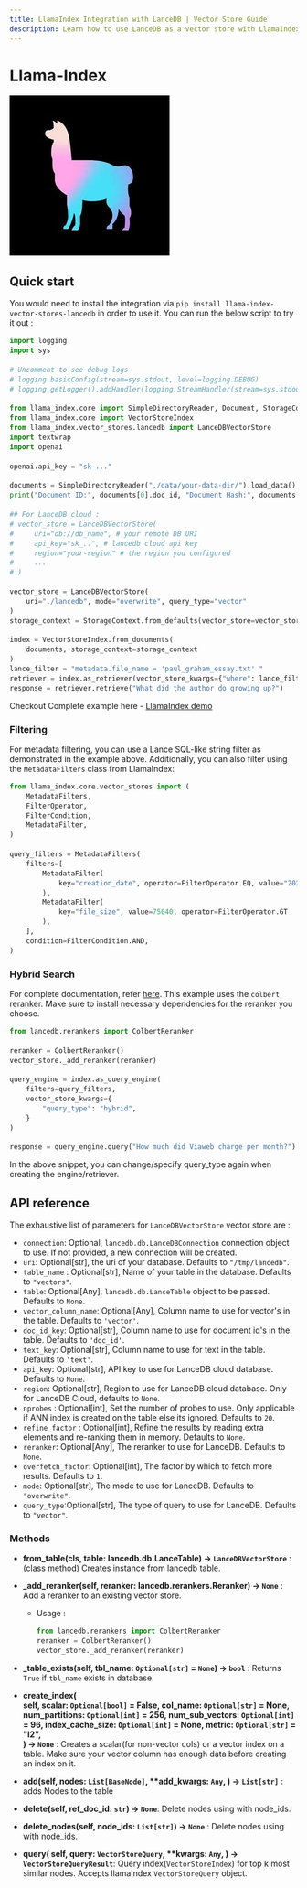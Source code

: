 ```yaml
---
title: LlamaIndex Integration with LanceDB | Vector Store Guide
description: Learn how to use LanceDB as a vector store with LlamaIndex. Includes setup, filtering, hybrid search, and best practices for document retrieval and indexing.
---
```


# Llama-Index
![Illustration](../assets/llama-index.jpg)

## Quick start
You would need to install the integration via `pip install llama-index-vector-stores-lancedb` in order to use it. 
You can run the below script to try it out :
```python
import logging
import sys

# Uncomment to see debug logs
# logging.basicConfig(stream=sys.stdout, level=logging.DEBUG)
# logging.getLogger().addHandler(logging.StreamHandler(stream=sys.stdout))

from llama_index.core import SimpleDirectoryReader, Document, StorageContext
from llama_index.core import VectorStoreIndex
from llama_index.vector_stores.lancedb import LanceDBVectorStore
import textwrap
import openai

openai.api_key = "sk-..."

documents = SimpleDirectoryReader("./data/your-data-dir/").load_data()
print("Document ID:", documents[0].doc_id, "Document Hash:", documents[0].hash)

## For LanceDB cloud :
# vector_store = LanceDBVectorStore( 
#     uri="db://db_name", # your remote DB URI
#     api_key="sk_..", # lancedb cloud api key
#     region="your-region" # the region you configured
#     ...
# )

vector_store = LanceDBVectorStore(
    uri="./lancedb", mode="overwrite", query_type="vector"
)
storage_context = StorageContext.from_defaults(vector_store=vector_store)

index = VectorStoreIndex.from_documents(
    documents, storage_context=storage_context
)
lance_filter = "metadata.file_name = 'paul_graham_essay.txt' "
retriever = index.as_retriever(vector_store_kwargs={"where": lance_filter})
response = retriever.retrieve("What did the author do growing up?")
```

Checkout Complete example here - [LlamaIndex demo](../notebooks/LlamaIndex_example.ipynb)

### Filtering
For metadata filtering, you can use a Lance SQL-like string filter as demonstrated in the example above. Additionally, you can also filter using the `MetadataFilters` class from LlamaIndex:
```python
from llama_index.core.vector_stores import (
    MetadataFilters,
    FilterOperator,
    FilterCondition,
    MetadataFilter,
)

query_filters = MetadataFilters(
    filters=[
        MetadataFilter(
            key="creation_date", operator=FilterOperator.EQ, value="2024-05-23"
        ),
        MetadataFilter(
            key="file_size", value=75040, operator=FilterOperator.GT
        ),
    ],
    condition=FilterCondition.AND,
)
```

### Hybrid Search
For complete documentation, refer [here](https://lancedb.github.io/lancedb/hybrid_search/hybrid_search/). This example uses the `colbert` reranker. Make sure to install necessary dependencies for the reranker you choose.
```python
from lancedb.rerankers import ColbertReranker

reranker = ColbertReranker()
vector_store._add_reranker(reranker)

query_engine = index.as_query_engine(
    filters=query_filters,
    vector_store_kwargs={
        "query_type": "hybrid",
    }
)

response = query_engine.query("How much did Viaweb charge per month?")
```

In the above snippet, you can change/specify query_type again when creating the engine/retriever.

## API reference
The exhaustive list of parameters for `LanceDBVectorStore` vector store are :  
- `connection`: Optional, `lancedb.db.LanceDBConnection` connection object to use. If not provided, a new connection will be created.
- `uri`: Optional[str], the uri of your database. Defaults to `"/tmp/lancedb"`.
- `table_name` : Optional[str], Name of your table in the database. Defaults to `"vectors"`.
- `table`: Optional[Any], `lancedb.db.LanceTable` object to be passed. Defaults to `None`. 
- `vector_column_name`: Optional[Any], Column name to use for vector's in the table. Defaults to `'vector'`.   
- `doc_id_key`: Optional[str], Column name to use for document id's in the table. Defaults to `'doc_id'`.  
- `text_key`: Optional[str], Column name to use for text in the table. Defaults to `'text'`.  
- `api_key`: Optional[str], API key to use for LanceDB cloud database. Defaults to `None`.  
- `region`: Optional[str], Region to use for LanceDB cloud database. Only for LanceDB Cloud, defaults to `None`.  
- `nprobes` : Optional[int], Set the number of probes to use. Only applicable if ANN index is created on the table else its ignored. Defaults to `20`.
- `refine_factor` : Optional[int], Refine the results by reading extra elements and re-ranking them in memory. Defaults to `None`.
- `reranker`: Optional[Any], The reranker to use for LanceDB.
        Defaults to `None`.
- `overfetch_factor`: Optional[int], The factor by which to fetch more results.
        Defaults to `1`.
- `mode`: Optional[str], The mode to use for LanceDB.
            Defaults to `"overwrite"`.
- `query_type`:Optional[str], The type of query to use for LanceDB.
            Defaults to `"vector"`.


### Methods 

- __from_table(cls, table: lancedb.db.LanceTable) -> `LanceDBVectorStore`__ : (class method) Creates instance from lancedb table. 

- **_add_reranker(self, reranker: lancedb.rerankers.Reranker) -> `None`** : Add a reranker to an existing vector store. 
    - Usage :
        ```python
        from lancedb.rerankers import ColbertReranker
        reranker = ColbertReranker()
        vector_store._add_reranker(reranker)
        ```               
- **_table_exists(self, tbl_name: `Optional[str]` = `None`) -> `bool`** : Returns `True` if `tbl_name` exists in database.
- __create_index(  
  self, scalar: `Optional[bool]` = False, col_name: `Optional[str]` = None, num_partitions: `Optional[int]` = 256, num_sub_vectors: `Optional[int]` = 96, index_cache_size: `Optional[int]` = None, metric: `Optional[str]` = "l2",  
) -> `None`__ : Creates a scalar(for non-vector cols) or a vector index on a table.
        Make sure your vector column has enough data before creating an index on it.

- __add(self, nodes: `List[BaseNode]`, **add_kwargs: `Any`, ) -> `List[str]`__ :
adds Nodes to the table

- **delete(self, ref_doc_id: `str`) -> `None`**: Delete nodes using with node_ids.
- **delete_nodes(self, node_ids: `List[str]`) -> `None`** : Delete nodes using with node_ids.
- __query(
        self,
        query: `VectorStoreQuery`,
        **kwargs: `Any`,
    ) -> `VectorStoreQueryResult`__:
        Query index(`VectorStoreIndex`) for top k most similar nodes. Accepts llamaIndex `VectorStoreQuery` object.